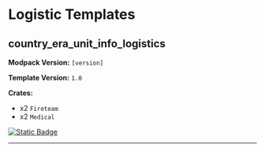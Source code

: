 # Logistic Templates

## country_era_unit_info_logistics
**Modpack Version:** `[version]`

**Template Version:** `1.0`
<!-- Crates -->
**Crates:** 
- x2 `Fireteam`
- x2 `Medical`

<!-- Description -->

<!-- Information about file e.g. country: Russia-->

<a href="fileURL">
  <img alt="Static Badge" src="https://img.shields.io/badge/File-Download_(CTRL_%2B_S)-orange?style=flat-square">
</a>

---